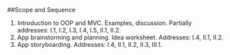 ##Scope and Sequence  

1. Introduction to OOP and MVC. Examples, discussion. Partially addresses:  I.1, I.2, I.3, I.4, I.5, II.1, II.2.  
2. App brainstorming and planning. Idea worksheet. Addresses:  I.4, II.1, II.2.  
3. App storyboarding. Addresses:  I.4, II.1, II.2, II.3, III.1.  
